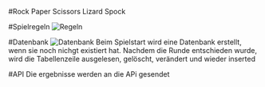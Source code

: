 #Rock Paper Scissors Lizard Spock



#Spielregeln
![Regeln](https://static.wikia.nocookie.net/bigbangtheory/images/7/7d/RPSLS.png/revision/latest?cb=20120822205915)

#Datenbank
![Datenbank](https://static.wikia.nocookie.net/bigbangtheory/images/7/7d/RPSLS.png/revision/latest?cb=20120822205915)
Beim Spielstart wird eine Datenbank erstellt, wenn sie noch nichgt existiert hat.
Nachdem die Runde entschieden wurde, wird die Tabellenzeile ausgelesen, gelöscht, verändert und wieder inserted

#API
Die ergebnisse werden an die APi gesendet
